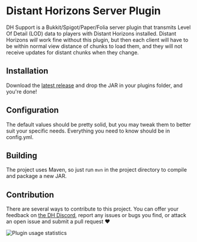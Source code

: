 # Distant Horizons Server Plugin

DH Support is a Bukkit/Spigot/Paper/Folia server plugin that transmits Level Of Detail (LOD) data to players with Distant Horizons installed. Distant Horizons _will_ work fine without this plugin, but then each client will have to be within normal view distance of chunks to load them, and they will not receive updates for distant chunks when they change. 

## Installation

Download the [latest release](https://gitlab.com/distant-horizons-team/distant-horizons-server-plugin/-/releases) and drop the JAR in your plugins folder, and you're done!

## Configuration

The default values should be pretty solid, but you may tweak them to better suit your specific needs. Everything you need to know should be in config.yml.

## Building

The project uses Maven, so just run `mvn` in the project directory to compile and package a new JAR.

## Contribution

There are several ways to contribute to this project. You can offer your feedback on [the DH Discord](https://discord.gg/xAB8G4cENx), report any issues or bugs you find, or attack an open issue and submit a pull request ❤️

![Plugin usage statistics](https://bstats.org/signatures/bukkit/DH%20Support.svg)
